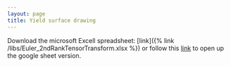 ```yaml
---
layout: page
title: Yield surface drawing
---
```


<script type="text/javascript" async
  src="https://cdnjs.cloudflare.com/ajax/libs/mathjax/2.7.1/MathJax.js?config=TeX-MML-AM_CHTML">
</script>

Download the microsoft Excell spreadsheet: [link]({% link /libs/Euler_2ndRankTensorTransform.xlsx %})
or follow this [link](https://docs.google.com/spreadsheets/d/1Vp6OftBvI1BJ939lu3-ntUq2XIAYjSjf1lOpehPvLGQ/edit?usp=sharing) to open up the google sheet version.
